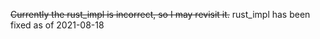 ~~Currently the rust\_impl is incorrect, so I may revisit it.~~
rust_impl has been fixed as of 2021-08-18